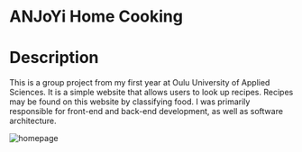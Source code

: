 # ANJoYi Home Cooking



# Description



This is a group project from my first year at Oulu University of Applied Sciences. It is a simple website that allows users to look up recipes. Recipes may be found on this website by classifying food. I was primarily responsible for front-end and back-end development, as well as software architecture.

![homepage](https://drive.google.com/file/d/1GJZmoUb8LsLN21rvsoWhl2RFb-VYN-FZ/view?usp=sharing)

